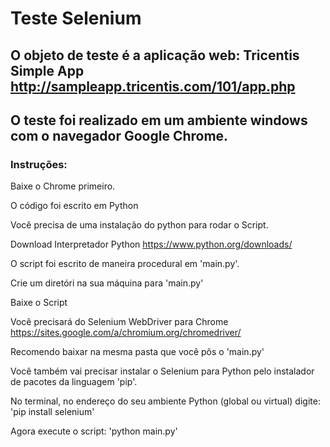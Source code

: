 # Teste Selenium

## O objeto de teste é a aplicação web: Tricentis Simple App http://sampleapp.tricentis.com/101/app.php

## O teste foi realizado em um ambiente windows com o navegador Google Chrome. 


### Instruções:

Baixe o Chrome primeiro.

O código foi escrito em Python

Você precisa de uma instalação do python para rodar o Script. 

Download Interpretador Python https://www.python.org/downloads/

O script foi escrito de maneira procedural em 'main.py'.

Crie um diretóri na sua máquina para 'main.py'

Baixe o Script

Você precisará do Selenium WebDriver para Chrome https://sites.google.com/a/chromium.org/chromedriver/

Recomendo baixar na mesma pasta que você pôs o 'main.py'

Você também vai precisar instalar o Selenium para Python pelo instalador de pacotes da linguagem 'pip'.

No terminal, no endereço do seu ambiente Python (global ou virtual) digite: 'pip install selenium'

Agora execute o script: 'python main.py'
